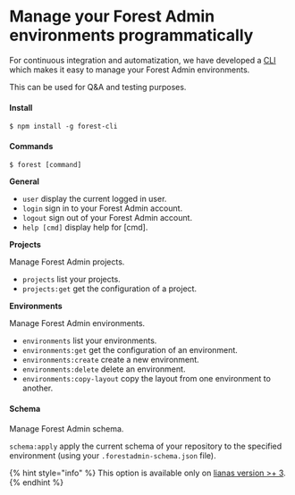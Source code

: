 # Manage your Forest Admin environments programmatically

For continuous integration and automatization, we have developed a [CLI](https://github.com/ForestAdmin/toolbelt) which makes it easy to manage your Forest Admin environments.

This can be used for Q\&A and testing purposes.

#### Install

```
$ npm install -g forest-cli
```

#### Commands

```
$ forest [command]
```

**General**

* `user` display the current logged in user.
* `login` sign in to your Forest Admin account.
* `logout` sign out of your Forest Admin account.
* `help [cmd]` display help for \[cmd].

**Projects**

Manage Forest Admin projects.

* `projects` list your projects.
* `projects:get` get the configuration of a project.

**Environments**

Manage Forest Admin environments.

* `environments` list your environments.
* `environments:get` get the configuration of an environment.
* `environments:create` create a new environment.
* `environments:delete` delete an environment.
* `environments:copy-layout` copy the layout from one environment to another.

#### Schema

Manage Forest Admin schema.

`schema:apply` apply the current schema of your repository to the specified environment (using your `.forestadmin-schema.json` file).

{% hint style="info" %}
This option is available only on [lianas version >+ 3](https://app.gitbook.com/@forestadmin/s/documentation/\~/drafts/-LcaGvIb-WdMOABgHOTu/primary/reference-guide/upgrade-to-v3).
{% endhint %}
